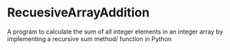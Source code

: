 # RecuesiveArrayAddition
A program to calculate the sum of all integer elements in an integer array by implementing a recursive sum method/ function in Python
